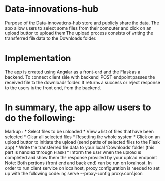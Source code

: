 # Data-innovations-hub
Purpose of the Data-innovations-hub store and publicly share the data.
The app allow users to select some files from their computer and click on an upload button to upload them
The upload process consists of writing the transferred file data to the Downloads folder.

# Implementation
The app is created using Angular as a front-end and the Flask as a backend. To connect client side with backend, 
POST endpoint passes the received file to the downloads folder.
It returns a success or reject response to the users in the front end, from the backend. 


# In summary, the app allow users to do the following:
 Markup : * Select files to be uploaded
          * View a list of files that have been selected
          * Clear all selected files
          * Resetting the whole system
          * Click on an upload button to initiate the upload (send paths of selected files to the Flask
          app)
          * Write the transferred file data to your local ‘Downloads’ folder (this part is
          handled through Flask)
          * Inform the user when the upload is completed and show them the response provided by
          your upload endpoint
Note:
Both portions (front end and back end) can be run on localhost. In order to run client service on localhost, proxy configuration is needed to set up with the following 
code:
ng serve --proxy-config proxy.conf.json
